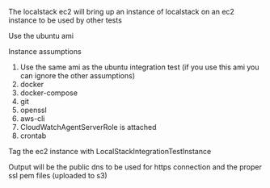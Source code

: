 The localstack ec2 will bring up an instance of localstack on an ec2 instance to be used by other tests

Use the ubuntu ami

Instance assumptions
1. Use the same ami as the ubuntu integration test (if you use this ami you can ignore the other assumptions)
2. docker
3. docker-compose
4. git
5. openssl
6. aws-cli
7. CloudWatchAgentServerRole is attached
8. crontab

Tag the ec2 instance with LocalStackIntegrationTestInstance

Output will be the public dns to be used for https connection and the proper ssl pem files (uploaded to s3)
